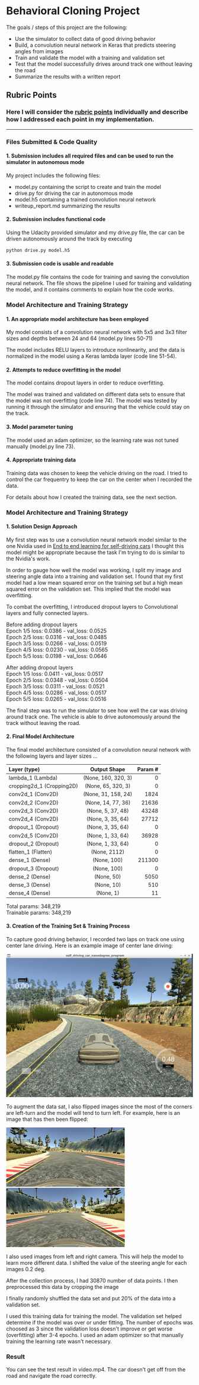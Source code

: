 # **Behavioral Cloning Project** 


The goals / steps of this project are the following:
* Use the simulator to collect data of good driving behavior
* Build, a convolution neural network in Keras that predicts steering angles from images
* Train and validate the model with a training and validation set
* Test that the model successfully drives around track one without leaving the road
* Summarize the results with a written report


[//]: # (Image References)

[image1]: ./examples/driving.png "Driving Image"
[image2]: ./examples/center.jpg "Normal Image"
[image3]: ./examples/center_flipped.jpg "Flipped Image"

## Rubric Points
### Here I will consider the [rubric points](https://review.udacity.com/#!/rubrics/432/view) individually and describe how I addressed each point in my implementation.  

---
### Files Submitted & Code Quality

#### 1. Submission includes all required files and can be used to run the simulator in autonomous mode

My project includes the following files:
* model.py containing the script to create and train the model
* drive.py for driving the car in autonomous mode
* model.h5 containing a trained convolution neural network 
* writeup_report.md summarizing the results

#### 2. Submission includes functional code
Using the Udacity provided simulator and my drive.py file, the car can be driven autonomously around the track by executing 
```sh
python drive.py model.h5
```

#### 3. Submission code is usable and readable

The model.py file contains the code for training and saving the convolution neural network. The file shows the pipeline I used for training and validating the model, and it contains comments to explain how the code works.

### Model Architecture and Training Strategy

#### 1. An appropriate model architecture has been employed

My model consists of a convolution neural network with 5x5 and 3x3 filter sizes and depths between 24 and 64 (model.py lines 50-71) 

The model includes RELU layers to introduce nonlinearity, and the data is normalized in the model using a Keras lambda layer (code line 51-54). 

#### 2. Attempts to reduce overfitting in the model

The model contains dropout layers in order to reduce overfitting. 

The model was trained and validated on different data sets to ensure that the model was not overfitting (code line 74). The model was tested by running it through the simulator and ensuring that the vehicle could stay on the track.

#### 3. Model parameter tuning

The model used an adam optimizer, so the learning rate was not tuned manually (model.py line 73).

#### 4. Appropriate training data

Training data was chosen to keep the vehicle driving on the road. I tried to control the car frequentry to keep the car on the center when I recorded the data. 

For details about how I created the training data, see the next section. 

### Model Architecture and Training Strategy

#### 1. Solution Design Approach

My first step was to use a convolution neural network model similar to the one Nvidia used in [End to end learning for self-driving cars](https://www.google.com/url?sa=t&rct=j&q=&esrc=s&source=web&cd=1&ved=2ahUKEwjyk96Z_IDiAhVLzbwKHewNBwEQFjAAegQIAhAC&url=https%3A%2F%2Fimages.nvidia.com%2Fcontent%2Ftegra%2Fautomotive%2Fimages%2F2016%2Fsolutions%2Fpdf%2Fend-to-end-dl-using-px.pdf&usg=AOvVaw10_flEW7gmCuHMDUngG8qV) I thought this model might be appropriate because the task I'm trying to do is similar to the Nvidia's work.

In order to gauge how well the model was working, I split my image and steering angle data into a training and validation set. I found that my first model had a low mean squared error on the training set but a high mean squared error on the validation set. This implied that the model was overfitting. 

To combat the overfitting, I introduced dropout layers to Convolutional layers and fully connected layers.

Before adding dropout layers  
 Epoch 1/5 loss: 0.0386 - val_loss: 0.0525  
 Epoch 2/5 loss: 0.0316 - val_loss: 0.0485  
 Epoch 3/5 loss: 0.0266 - val_loss: 0.0519  
 Epoch 4/5 loss: 0.0230 - val_loss: 0.0565  
 Epoch 5/5 loss: 0.0198 - val_loss: 0.0646  
 
After adding dropout layers  
 Epoch 1/5 loss: 0.0411 - val_loss: 0.0517  
 Epoch 2/5 loss: 0.0348 - val_loss: 0.0504  
 Epoch 3/5 loss: 0.0311 - val_loss: 0.0521  
 Epoch 4/5 loss: 0.0286 - val_loss: 0.0517  
 Epoch 5/5 loss: 0.0265 - val_loss: 0.0516  

The final step was to run the simulator to see how well the car was driving around track one. The vehicle is able to drive autonomously around the track without leaving the road.

#### 2. Final Model Architecture

The final model architecture consisted of a convolution neural network with the following layers and layer sizes ...

|Layer (type)                | Output Shape            |  Param #|   
|:---|:---:|---:|
|lambda_1 (Lambda)            |(None, 160, 320, 3)       |0         
|cropping2d_1 (Cropping2D)    |(None, 65, 320, 3)        |0         
|conv2d_1 (Conv2D)            |(None, 31, 158, 24)       |1824      
|conv2d_2 (Conv2D)            |(None, 14, 77, 36)        |21636     
|conv2d_3 (Conv2D)            |(None, 5, 37, 48)         |43248     
|conv2d_4 (Conv2D)            |(None, 3, 35, 64)         |27712     
|dropout_1 (Dropout)          |(None, 3, 35, 64)         |0         
|conv2d_5 (Conv2D)            |(None, 1, 33, 64)         |36928     
|dropout_2 (Dropout)          |(None, 1, 33, 64)         |0         
|flatten_1 (Flatten)          |(None, 2112)              |0         
|dense_1 (Dense)              |(None, 100)               |211300    
|dropout_3 (Dropout)          |(None, 100)               |0         
|dense_2 (Dense)              |(None, 50)                |5050      
|dense_3 (Dense)              |(None, 10)                |510       
|dense_4 (Dense)              |(None, 1)                 |11        


Total params: 348,219  
Trainable params: 348,219  



#### 3. Creation of the Training Set & Training Process

To capture good driving behavior, I recorded two laps on track one using center lane driving. Here is an example image of center lane driving:

![alt text][image1]

To augment the data sat, I also flipped images since the most of the corners are left-turn and the model will tend to turn left. For example, here is an image that has then been flipped:

![alt text][image2]
![alt text][image3]

I also used images from left and right camera. This will help the model to learn more different data. I shifted the value of the steering angle for each images 0.2 deg.


After the collection process, I had 30870 number of data points. I then preprocessed this data by cropping the image


I finally randomly shuffled the data set and put 20% of the data into a validation set. 

I used this training data for training the model. The validation set helped determine if the model was over or under fitting. The number of epochs was choosed as 3 since the validation loss doesn't improve or get worse (overfitting) after 3-4 epochs. I used an adam optimizer so that manually training the learning rate wasn't necessary.

### Result
You can see the test result in video.mp4. The car doesn't get off from the road and navigate the road correctly.






